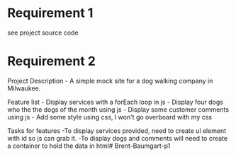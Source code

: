 # Requirement 1
see project source code

# Requirement 2
 Project Description
    - A simple mock site for a dog walking company in Milwaukee. 

 Feature list
    - Display services with a forEach loop in js
    - Display four dogs who the the dogs of the month using js
    - Display some customer comments using js
    - Add some style using css, I won't go overboard with my css 

 Tasks for features
    -To display services provided, need to create ul element with id so js can grab it. 
    -To display dogs and comments will need to create a container to hold the data in html# Brent-Baumgart-p1
